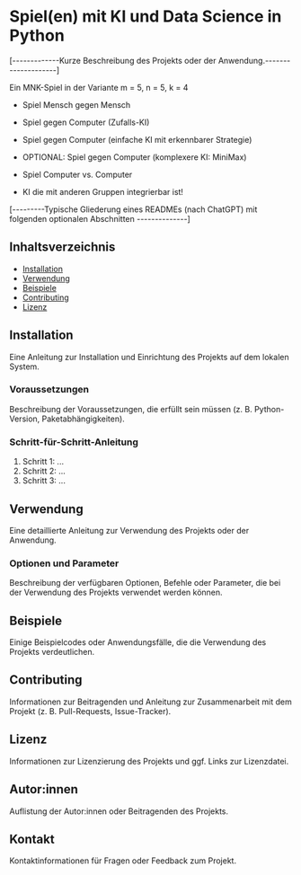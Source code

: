 # Spiel(en) mit KI und Data Science in Python

[-------------Kurze Beschreibung des Projekts oder der Anwendung.--------------------]

Ein MNK-Spiel in der Variante m = 5, n = 5, k = 4


- Spiel Mensch gegen Mensch

- Spiel gegen Computer (Zufalls-KI)

- Spiel gegen Computer (einfache KI mit erkennbarer Strategie)

- OPTIONAL: Spiel gegen Computer (komplexere KI: MiniMax)

- Spiel Computer vs. Computer

- KI die mit anderen Gruppen integrierbar ist!

[---------Typische Gliederung eines READMEs (nach ChatGPT) mit folgenden optionalen Abschnitten --------------]

## Inhaltsverzeichnis

- [Installation](#installation)
- [Verwendung](#verwendung)
- [Beispiele](#beispiele)
- [Contributing](#contributing)
- [Lizenz](#lizenz)

## Installation

Eine Anleitung zur Installation und Einrichtung des Projekts auf dem lokalen System.

### Voraussetzungen

Beschreibung der Voraussetzungen, die erfüllt sein müssen (z. B. Python-Version, Paketabhängigkeiten).

### Schritt-für-Schritt-Anleitung

1. Schritt 1: ...
2. Schritt 2: ...
3. Schritt 3: ...

## Verwendung

Eine detaillierte Anleitung zur Verwendung des Projekts oder der Anwendung.

### Optionen und Parameter

Beschreibung der verfügbaren Optionen, Befehle oder Parameter, die bei der Verwendung des Projekts verwendet werden können.

## Beispiele

Einige Beispielcodes oder Anwendungsfälle, die die Verwendung des Projekts verdeutlichen.

## Contributing

Informationen zur Beitragenden und Anleitung zur Zusammenarbeit mit dem Projekt (z. B. Pull-Requests, Issue-Tracker).

## Lizenz

Informationen zur Lizenzierung des Projekts und ggf. Links zur Lizenzdatei.

## Autor:innen

Auflistung der Autor:innen oder Beitragenden des Projekts.

## Kontakt

Kontaktinformationen für Fragen oder Feedback zum Projekt.


